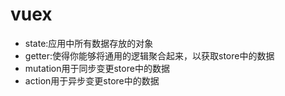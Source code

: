 # vuex
- state:应用中所有数据存放的对象
- getter:使得你能够将通用的逻辑聚合起来，以获取store中的数据
- mutation用于同步变更store中的数据
- action用于异步变更store中的数据